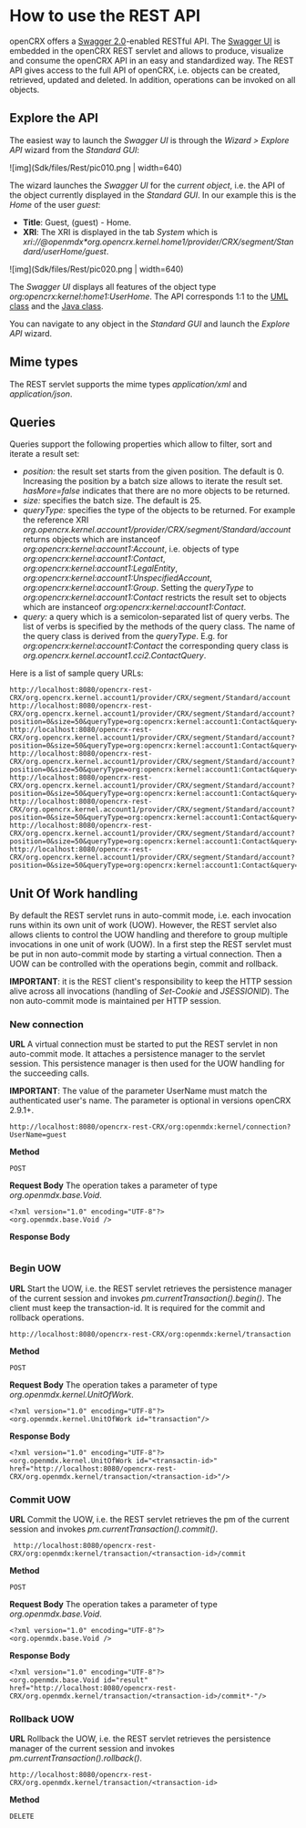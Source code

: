 # How to use the REST API #

openCRX offers a [Swagger 2.0](http://swagger.io/)-enabled RESTful API. The [Swagger UI](https://github.com/swagger-api/swagger-ui) is embedded in the openCRX REST servlet  and allows to produce, visualize and consume the openCRX API in an easy and standardized way. The REST API gives access to the full API of openCRX, i.e. objects can be created, retrieved,  updated and deleted. In addition, operations can be invoked on all objects.

## Explore the API ##
The easiest way to launch the _Swagger UI_ is through the _Wizard > Explore API_ wizard from the _Standard GUI_:

![img](Sdk/files/Rest/pic010.png | width=640)

The wizard launches the _Swagger UI_ for the _current object_, i.e. the API of the object currently displayed in the _Standard GUI_. In our example this is the _Home_ of the user _guest_:

* __Title__: Guest, (guest) - Home.
* __XRI__: The XRI is displayed in the tab _System_ which is _xri://@openmdx*org.opencrx.kernel.home1/provider/CRX/segment/Standard/userHome/guest_.

![img](Sdk/files/Rest/pic020.png | width=640)

The _Swagger UI_ displays all features of the object type _org:opencrx:kernel:home1:UserHome_. The API corresponds 1:1 to the [UML class](http://www.opencrx.org/opencrx/3.0/uml/opencrx-core/home1/tn/010_Main.png.html) and the [Java class](http://www.opencrx.org/opencrx/3.0/java/org/opencrx/kernel/home1/jmi1/UserHome.html).

You can navigate to any object in the _Standard GUI_ and launch the _Explore API_ wizard.


## Mime types ##

The REST servlet supports the mime types _application/xml_ and _application/json_.


## Queries ##
Queries support the following properties which allow to filter, sort and iterate a result set:

* _position:_ the result set starts from the given position. The default is 0. Increasing the position by a batch size allows to iterate the result set. _hasMore=false_ indicates that there are no more objects to be returned.
* _size:_ specifies the batch size. The default is 25.
* _queryType:_ specifies the type of the objects to be returned. For example the reference XRI _org.opencrx.kernel.account1/provider/CRX/segment/Standard/account_ returns objects which are instanceof _org:opencrx:kernel:account1:Account_, i.e. objects of type _org:opencrx:kernel:account1:Contact_, _org:opencrx:kernel:account1:LegalEntity_, _org:opencrx:kernel:account1:UnspecifiedAccount_, _org:opencrx:kernel:account1:Group_. Setting the _queryType_ to _org:opencrx:kernel:account1:Contact_ restricts the result set to objects which are instanceof _org:opencrx:kernel:account1:Contact_.
* _query:_ a query which is a semicolon-separated list of query verbs. The list of verbs is specified by the methods of the query class. The name of the query class is derived from the _queryType_. E.g. for _org:opencrx:kernel:account1:Contact_ the corresponding query class is _org.opencrx.kernel.account1.cci2.ContactQuery_.

Here is a list of sample query URLs:

```
http://localhost:8080/opencrx-rest-CRX/org.opencrx.kernel.account1/provider/CRX/segment/Standard/account
http://localhost:8080/opencrx-rest-CRX/org.opencrx.kernel.account1/provider/CRX/segment/Standard/account?position=0&size=50&queryType=org:opencrx:kernel:account1:Contact&query=modifiedAt().between(:datetime:20080101T000000.000Z,:datetime:20101001T000000.000Z);orderByFirstName().ascending()
http://localhost:8080/opencrx-rest-CRX/org.opencrx.kernel.account1/provider/CRX/segment/Standard/account?position=0&size=50&queryType=org:opencrx:kernel:account1:Contact&query=thereExistsNumberOfChildren().greaterThan(:integer:-1);orderByFirstName().ascending()
http://localhost:8080/opencrx-rest-CRX/org.opencrx.kernel.account1/provider/CRX/segment/Standard/account?position=0&size=50&queryType=org:opencrx:kernel:account1:Contact&query=thereExistsNumberOfChildren().lessThan(0);orderByFirstName().ascending()
http://localhost:8080/opencrx-rest-CRX/org.opencrx.kernel.account1/provider/CRX/segment/Standard/account?position=0&size=50&queryType=org:opencrx:kernel:account1:Contact&query=thereExistsNumberOfChildren().lessThan(3);orderByFirstName().ascending()
http://localhost:8080/opencrx-rest-CRX/org.opencrx.kernel.account1/provider/CRX/segment/Standard/account?position=0&size=50&queryType=org:opencrx:kernel:account1:Contact&query=thereExistsFullName().like(%22.*Test.*%22);orderByFirstName().ascending()
http://localhost:8080/opencrx-rest-CRX/org.opencrx.kernel.account1/provider/CRX/segment/Standard/account?position=0&size=50&queryType=org:opencrx:kernel:account1:Contact&query=thereExistsFirstName().equalTo(%22Guest%22);orderByLastName().ascending()
http://localhost:8080/opencrx-rest-CRX/org.opencrx.kernel.account1/provider/CRX/segment/Standard/account?position=0&size=50&queryType=org:opencrx:kernel:account1:Contact&query=thereExistsFirstName().equalTo(%22Guest%22)
```


## Unit Of Work handling ##

By default the REST servlet runs in auto-commit mode, i.e. each invocation runs within its
own unit of work (UOW). However, the REST servlet also allows clients to control the UOW
handling and therefore to group multiple invocations in one unit of work (UOW). In a first
step the REST servlet must be put in non auto-commit mode by starting a virtual connection. 
Then a UOW can be controlled with the operations begin, commit and rollback.

__IMPORTANT__: it is the REST client's responsibility to keep the HTTP session alive across
all invocations (handling of _Set-Cookie_ and _JSESSIONID_). The non auto-commit mode is maintained
per HTTP session.

### New connection ###

__URL__
A virtual connection must be started to put the REST servlet in non auto-commit mode. It
attaches a persistence manager to the servlet session. This persistence manager is then used 
for the UOW handling for the succeeding calls. 

__IMPORTANT__: The value of the parameter UserName must match 
the authenticated user's name. The parameter is optional in versions openCRX 2.9.1+.

```
http://localhost:8080/opencrx-rest-CRX/org:openmdx:kernel/connection?UserName=guest
```
__Method__

```
POST
```
__Request Body__
The operation takes a parameter of type _org.openmdx.base.Void_.

```
<?xml version="1.0" encoding="UTF-8"?>
<org.openmdx.base.Void />
```
__Response Body__

```
```

### Begin UOW ###

__URL__
Start the UOW, i.e. the REST servlet retrieves the persistence manager of the current session
and invokes _pm.currentTransaction().begin()_. The client must keep the transaction-id.
It is required for the commit and rollback operations.

```
http://localhost:8080/opencrx-rest-CRX/org:openmdx:kernel/transaction
```
__Method__

```
POST
```
__Request Body__
The operation takes a parameter of type _org.openmdx.kernel.UnitOfWork_.

```
<?xml version="1.0" encoding="UTF-8"?>
<org.openmdx.kernel.UnitOfWork id="transaction"/>
```
__Response Body__

```
<?xml version="1.0" encoding="UTF-8"?>
<org.openmdx.kernel.UnitOfWork id="<transactin-id>" href="http://localhost:8080/opencrx-rest-CRX/org.openmdx.kernel/transaction/<transaction-id>"/>
```

### Commit UOW ###
__URL__
Commit the UOW, i.e. the REST servlet retrieves the pm of the current session
and invokes _pm.currentTransaction().commit()_.

```
 http://localhost:8080/opencrx-rest-CRX/org:openmdx:kernel/transaction/<transaction-id>/commit
```
__Method__

```
POST
```
__Request Body__
The operation takes a parameter of type _org.openmdx.base.Void_.

```
<?xml version="1.0" encoding="UTF-8"?>
<org.openmdx.base.Void />
```
__Response Body__

```
<?xml version="1.0" encoding="UTF-8"?>
<org.openmdx.base.Void id="result" href="http://localhost:8080/opencrx-rest-CRX/org.openmdx.kernel/transaction/<transaction-id>/commit*-"/>
```

### Rollback UOW ###
__URL__
Rollback the UOW, i.e. the REST servlet retrieves the persistence manager of the current session
and invokes _pm.currentTransaction().rollback()_.

```
http://localhost:8080/opencrx-rest-CRX/org.openmdx.kernel/transaction/<transaction-id>
```
__Method__

```
DELETE
```
